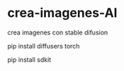 # crea-imagenes-AI
crea imagenes con stable difusion



pip install diffusers torch

pip install sdkit

